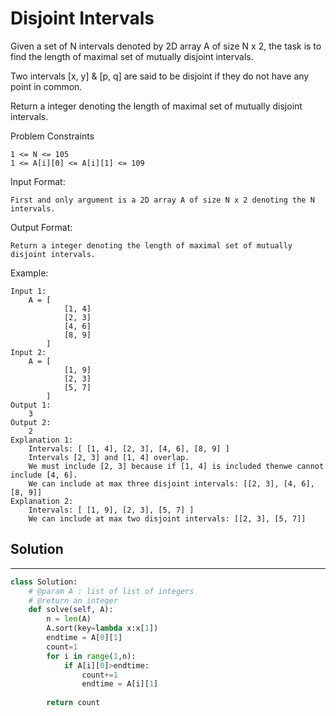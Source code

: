 <h1>Disjoint Intervals</h1>

<p>
Given a set of N intervals denoted by 2D array A of size N x 2, the task is to find the length of maximal set of mutually disjoint intervals.

Two intervals [x, y] & [p, q] are said to be disjoint if they do not have any point in common.

Return a integer denoting the length of maximal set of mutually disjoint intervals.

Problem Constraints

    1 <= N <= 105
    1 <= A[i][0] <= A[i][1] <= 109

Input Format:

    First and only argument is a 2D array A of size N x 2 denoting the N intervals.

Output Format:

    Return a integer denoting the length of maximal set of mutually disjoint intervals.

Example:

    Input 1:
        A = [
                [1, 4]
                [2, 3]
                [4, 6]
                [8, 9]
            ]
    Input 2:
        A = [
                [1, 9]
                [2, 3]
                [5, 7]
            ]
    Output 1:
        3
    Output 2:
        2
    Explanation 1:
        Intervals: [ [1, 4], [2, 3], [4, 6], [8, 9] ]
        Intervals [2, 3] and [1, 4] overlap.
        We must include [2, 3] because if [1, 4] is included thenwe cannot include [4, 6].
        We can include at max three disjoint intervals: [[2, 3], [4, 6], [8, 9]]
    Explanation 2:
        Intervals: [ [1, 9], [2, 3], [5, 7] ]
        We can include at max two disjoint intervals: [[2, 3], [5, 7]] 

<h2>Solution</h2>

***

```python
class Solution:
    # @param A : list of list of integers
    # @return an integer
    def solve(self, A):
        n = len(A)
        A.sort(key=lambda x:x[1])
        endtime = A[0][1]
        count=1
        for i in range(1,n):
            if A[i][0]>endtime:
                count+=1
                endtime = A[i][1]
                
        return count
```